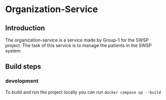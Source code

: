 # Organization-Service

## Introduction
The organization-service is a service made by Group-1 for the SWSP project.
The task of this service is to manage the patients in the SWSP system.

## Build steps

### development
To build and run the project locally you can run `docker compose up --build`